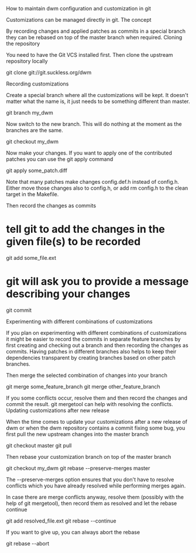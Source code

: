 
How to maintain dwm configuration and customization in git

Customizations can be managed directly in git.
The concept

By recording changes and applied patches as commits in a special branch they can be rebased on top of the master branch when required.
Cloning the repository

You need to have the Git VCS installed first. Then clone the upstream repository locally

git clone git://git.suckless.org/dwm

Recording customizations

Create a special branch where all the customizations will be kept. It doesn't matter what the name is, it just needs to be something different than master.

git branch my_dwm

Now switch to the new branch. This will do nothing at the moment as the branches are the same.

git checkout my_dwm

Now make your changes. If you want to apply one of the contributed patches you can use the git apply command

git apply some_patch.diff

Note that many patches make changes config.def.h instead of config.h. Either move those changes also to config.h, or add rm config.h to the clean target in the Makefile.

Then record the changes as commits

# tell git to add the changes in the given file(s) to be recorded
git add some_file.ext
# git will ask you to provide a message	describing your changes
git commit

Experimenting with different combinations of customizations

If you plan on experimenting with different combinations of customizations it might be easier to record the commits in separate feature branches by first creating and checking out a branch and then recording the changes as commits. Having patches in different branches also helps to keep their dependencies transparent by creating branches based on other patch branches.

Then merge the selected combination of changes into your branch

git merge some_feature_branch
git merge other_feature_branch

If you some conflicts occur, resolve them and then record the changes and commit the result. git mergetool can help with resolving the conflicts.
Updating customizations after new release

When the time comes to update your customizations after a new release of dwm or when the dwm repository contains a commit fixing some bug, you first pull the new upstream changes into the master branch

git checkout master
git pull

Then rebase your customization branch on top of the master branch

git checkout my_dwm
git rebase --preserve-merges master

The --preserve-merges option ensures that you don't have to resolve conflicts which you have already resolved while performing merges again.

In case there are merge conflicts anyway, resolve them (possibly with the help of git mergetool), then record them as resolved and let the rebase continue

git add resolved_file.ext
git rebase --continue

If you want to give up, you can always abort the rebase

git rebase --abort

